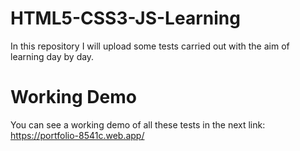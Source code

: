 # HTML5-CSS3-JS-Learning

In this repository I will upload some tests carried out with the aim of learning day by day.

# Working Demo

You can see a working demo of all these tests in the next link: https://portfolio-8541c.web.app/
